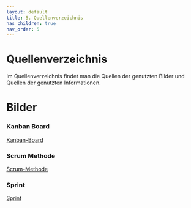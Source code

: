 ```yaml
---
layout: default
title: 5. Quellenverzeichnis
has_children: true
nav_order: 5
---
```


# Quellenverzeichnis

Im Quellenverzeichnis findet man die Quellen der genutzten Bilder und Quellen der genutzten Informationen.

# Bilder

### Kanban Board
[Kanban-Board](https://www.ingenieur.de/wp-content/uploads/2019/01/Kanban-Board-illustriert_B74336643_bakhtiarzein-e1547564483745.jpg)

### Scrum Methode
[Scrum-Methode](https://media.graphassets.com/j3ITgEIYTVmdAXePjpoR)

### Sprint
[Sprint](https://cdn0.iconfinder.com/data/icons/leto-blue-project-management/64/__sprint-512.png)




